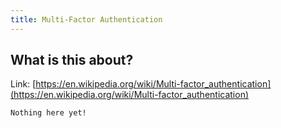 ```yaml
---
title: Multi-Factor Authentication
---
```


## What is this about?

Link: [https://en.wikipedia.org/wiki/Multi-factor_authentication](https://en.wikipedia.org/wiki/Multi-factor_authentication)

```
Nothing here yet!
```